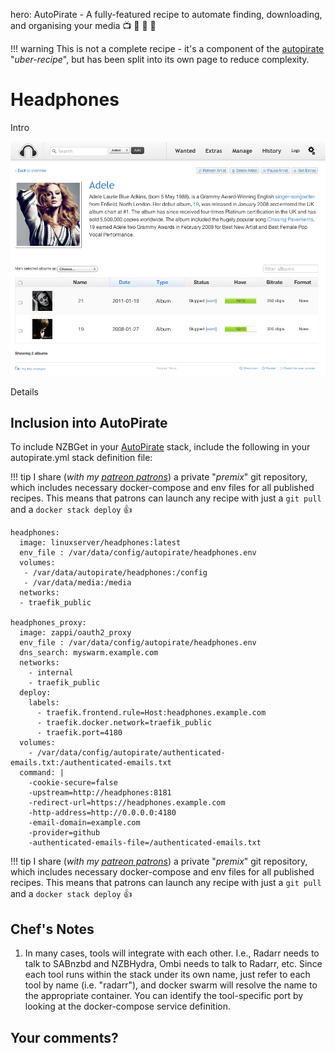 hero: AutoPirate - A fully-featured recipe to automate finding, downloading, and organising your media 📺 🎥 🎵 📖

!!! warning
    This is not a complete recipe - it's a component of the [autopirate](/recipies/autopirate/start/) "_uber-recipe_", but has been split into its own page to reduce complexity.

# Headphones

Intro

![Headphones Screenshot](../../images/headphones.png)

Details

## Inclusion into AutoPirate

To include NZBGet in your [AutoPirate](/recipies/autopirate/start/) stack, include the following in your autopirate.yml stack definition file:

!!! tip
        I share (_with my [patreon patrons](https://www.patreon.com/funkypenguin)_) a private "_premix_" git repository, which includes necessary docker-compose and env files for all published recipes. This means that patrons can launch any recipe with just a ```git pull``` and a ```docker stack deploy``` 👍

````
headphones:
  image: linuxserver/headphones:latest
  env_file : /var/data/config/autopirate/headphones.env
  volumes:
   - /var/data/autopirate/headphones:/config
   - /var/data/media:/media
  networks:
  - traefik_public

headphones_proxy:
  image: zappi/oauth2_proxy
  env_file : /var/data/config/autopirate/headphones.env
  dns_search: myswarm.example.com  
  networks:
    - internal
    - traefik_public
  deploy:
    labels:
      - traefik.frontend.rule=Host:headphones.example.com
      - traefik.docker.network=traefik_public
      - traefik.port=4180
  volumes:
    - /var/data/config/autopirate/authenticated-emails.txt:/authenticated-emails.txt
  command: |
    -cookie-secure=false
    -upstream=http://headphones:8181
    -redirect-url=https://headphones.example.com
    -http-address=http://0.0.0.0:4180
    -email-domain=example.com
    -provider=github
    -authenticated-emails-file=/authenticated-emails.txt
````

!!! tip
        I share (_with my [patreon patrons](https://www.patreon.com/funkypenguin)_) a private "_premix_" git repository, which includes necessary docker-compose and env files for all published recipes. This means that patrons can launch any recipe with just a ```git pull``` and a ```docker stack deploy``` 👍

## Chef's Notes

1. In many cases, tools will integrate with each other. I.e., Radarr needs to talk to SABnzbd and NZBHydra, Ombi needs to talk to Radarr, etc. Since each tool runs within the stack under its own name, just refer to each tool by name (i.e. "radarr"), and docker swarm will resolve the name to the appropriate container. You can identify the tool-specific port by looking at the docker-compose service definition.

## Your comments?
